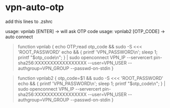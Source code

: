 # vpn-auto-otp

add this lines to .zshrc

usage: vpnlab [ENTER] -> will ask OTP code
usage: vpnlab2 [OTP_CODE] -> auto connect

>function vpnlab {
echo OTP;read otp_code && sudo -S <<< 'ROOT_PASSWORD' echo && { printf 'VPN_PASSWORD\n'; sleep 1; printf "$otp_code\n"; } | sudo openconnect VPN_IP --servercert pin-sha256:XXXXXXXXXXXXXXXXX --user=VPN_USER --authgroup=VPN_GROUP --passwd-on-stdin
}

>function vpnlab2 {
otp_code=$1 && sudo -S <<< 'ROOT_PASSWORD' echo && { printf 'VPN_PASSWORD\n'; sleep 1; printf "$otp_code\n"; } | sudo openconnect VPN_IP --servercert pin-sha256:XXXXXXXXXXXXXXXXX --user=VPN_USER --authgroup=VPN_GROUP --passwd-on-stdin
}

